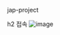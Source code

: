 jap-project

h2 접속
![image](https://github.com/kimsr9210/jpa-project/assets/75655625/2d986a1d-073e-4105-8490-ceec99bc1761)
